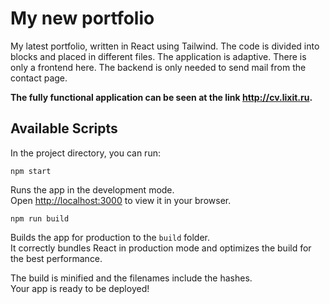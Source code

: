 # My new portfolio

My latest portfolio, written in React using Tailwind. The code is divided into blocks and placed in different files. The application is adaptive. There is only a frontend here. The backend is only needed to send mail from the contact page. 

**The fully functional application can be seen at the link http://cv.lixit.ru.**

## Available Scripts

In the project directory, you can run:

`npm start`

Runs the app in the development mode.\
Open [http://localhost:3000](http://localhost:3000) to view it in your browser.

`npm run build`

Builds the app for production to the `build` folder.\
It correctly bundles React in production mode and optimizes the build for the best performance.

The build is minified and the filenames include the hashes.\
Your app is ready to be deployed!